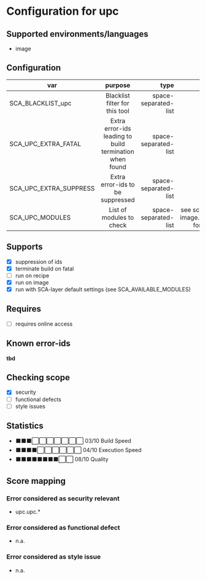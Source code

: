 # Configuration for upc

## Supported environments/languages

* image

## Configuration

| var | purpose | type | default |
| ------------- |:-------------:| -----:| -----:
| SCA_BLACKLIST_upc | Blacklist filter for this tool | space-separated-list | ""
| SCA_UPC_EXTRA_FATAL | Extra error-ids leading to build termination when found | space-separated-list | "":
| SCA_UPC_EXTRA_SUPPRESS | Extra error-ids to be suppressed | space-separated-list | ""
| SCA_UPC_MODULES | List of modules to check | space-separated-list | see sca-upc-image.bbclass for details

## Supports

- [x] suppression of ids
- [x] terminate build on fatal
- [ ] run on recipe
- [x] run on image
- [x] run with SCA-layer default settings (see SCA_AVAILABLE_MODULES)

## Requires

- [ ] requires online access

## Known error-ids

__tbd__

## Checking scope

- [x] security
- [ ] functional defects
- [ ] style issues

## Statistics

 - ⬛⬛⬛⬜⬜⬜⬜⬜⬜⬜ 03/10 Build Speed
 - ⬛⬛⬛⬛⬜⬜⬜⬜⬜⬜ 04/10 Execution Speed
 - ⬛⬛⬛⬛⬛⬛⬛⬛⬜⬜ 08/10 Quality

## Score mapping

### Error considered as security relevant

* upc.upc.*

### Error considered as functional defect

* n.a.

### Error considered as style issue

* n.a.
